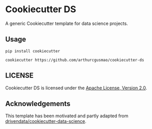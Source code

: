 # Cookiecutter DS

A generic Cookiecutter template for data science projects.


## Usage

```console
pip install cookiecutter
```

```console
cookiecutter https://github.com/arthurcgusmao/cookiecutter-ds
```

## LICENSE

Cookiecutter DS is licensed under the [Apache License, Version 2.0](./LICENSE).


## Acknowledgements

This template has been motivated and partly adapted from [drivendata/cookiecutter-data-science](https://github.com/drivendata/cookiecutter-data-science).
